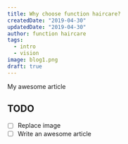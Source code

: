 ```yaml
---
title: Why choose function haircare?
createdDate: "2019-04-30"
updatedDate: "2019-04-30"
author: function haircare
tags:
  - intro
  - vision
image: blog1.png
draft: true
---
```


My awesome article

## TODO

-   [ ] Replace image
-   [ ] Write an awesome article
